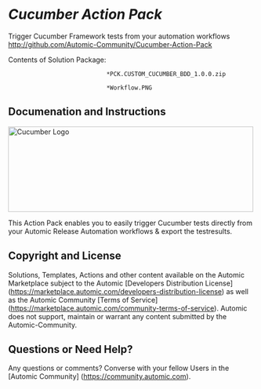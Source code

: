 *Cucumber Action Pack*
=============


Trigger Cucumber Framework tests from your automation workflows
http://github.com/Automic-Community/Cucumber-Action-Pack

<!-- List of attached files -->
Contents of Solution Package:

						
								*PCK.CUSTOM_CUCUMBER_BDD_1.0.0.zip
								
								*Workflow.PNG
								
						


Documenation and Instructions
---

<p><img src="https://cucumber.io/images/cucumber-logo.svg" alt="Cucumber Logo" width="500" height="174" /></p>
<p>This Action Pack enables you to easily trigger Cucumber tests directly from your Automic Release Automation workflows &amp; export the testresults.</p>

Copyright and License
---

Solutions, Templates, Actions and other content available on the Automic Marketplace subject to the Automic [Developers Distribution License] (https://marketplace.automic.com/developers-distribution-license) as well as the Automic Community [Terms of Service] (https://marketplace.automic.com/community-terms-of-service).
Automic does not support, maintain or warrant any content submitted by the Automic-Community.



Questions or Need Help? 
---
Any questions or comments? Converse with your fellow Users in the [Automic Community] (https://community.automic.com).